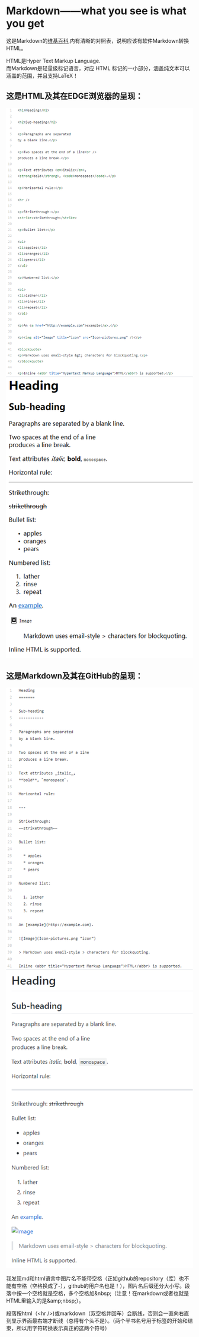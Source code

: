 Markdown——what you see is what you get
======================================

这是Markdown的[维基百科](https://en.wikipedia.org/wiki/Markdown),内有清晰的对照表，说明应该有软件Markdown转换HTML。

HTML是Hyper Text Markup Language.  
而Markdown是轻量级标记语言，对应 HTML 标记的一小部分，涵盖纯文本可以涵盖的范围，并且支持LaTeX！

这是HTML及其在EDGE浏览器的呈现：
-----------------------------

<div align = "center"><img src = "html.png"/></div>

<div align = "center"><img src = "html-on-edge.PNG"/></div>

这是Markdown及其在GitHub的呈现：
------------------------------

<div align = "center"><img src = "markdown.PNG"/></div>

<div align = "center"><img src = "markdown-on-github.png"/></div>

我发现md和html语言中图片名不能带空格（正如github的repository（库）也不能有空格（空格换成了-），github的用户名也是！），图片名后缀还分大小写。段落中按一个空格就是空格，多个空格加&amp;nbsp;（注意！在markdown或者也就是HTML里输入的是&amp;amp;nbsp;）。

段落按html（&lt;hr /&gt;)或markdown（双空格并回车）会断线，否则会一直向右直到显示界面最右端才断线（总得有个头不是）。（两个半书名号用于标签的开始和结束，所以用字符转换表示真正的这两个符号）
